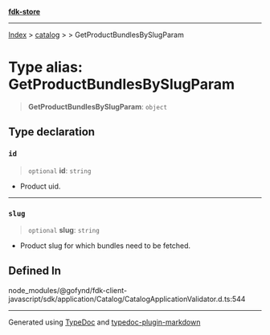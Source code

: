 [**fdk-store**](../../../README.md)
***

[Index](../../../API.md) > [catalog](../../README.md) > [<internal>](../README.md) > GetProductBundlesBySlugParam

# Type alias: GetProductBundlesBySlugParam

> **GetProductBundlesBySlugParam**: `object`

## Type declaration

### `id`

> `optional` **id**: `string`

- Product uid.

***

### `slug`

> `optional` **slug**: `string`

- Product slug for which bundles need to be fetched.

## Defined In

node\_modules/@gofynd/fdk-client-javascript/sdk/application/Catalog/CatalogApplicationValidator.d.ts:544

***
Generated using [TypeDoc](https://typedoc.org/) and [typedoc-plugin-markdown](https://www.npmjs.com/package/typedoc-plugin-markdown)

